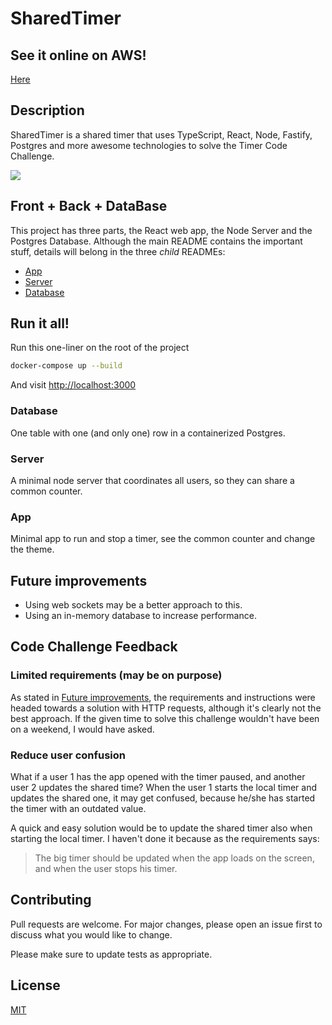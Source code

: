 # SharedTimer

## See it online on AWS!

[Here](http://ec2-3-67-89-65.eu-central-1.compute.amazonaws.com:3000)

## Description

SharedTimer is a shared timer that uses TypeScript, React, Node, Fastify, Postgres and more awesome technologies to solve the Timer Code Challenge.

![](./sharedTimerQuickDemo.gif)

## Front + Back + DataBase

This project has three parts, the React web app, the Node Server and the Postgres Database. Although the main README contains the important stuff, details will belong in the three _child_ READMEs:

- [App](/app/README.md)
- [Server](/server/README.md)
- [Database](/database/README.md)

## Run it all!

Run this one-liner on the root of the project

```bash
docker-compose up --build
```

And visit [http://localhost:3000](http://localhost:3000)

### Database

One table with one (and only one) row in a containerized Postgres.

### Server

A minimal node server that coordinates all users, so they can share a common counter.

### App

Minimal app to run and stop a timer, see the common counter and change the theme.

## Future improvements

- Using web sockets may be a better approach to this.
- Using an in-memory database to increase performance.

## Code Challenge Feedback

### Limited requirements (may be on purpose)

As stated in [Future improvements](#future-improvements), the requirements and instructions were headed towards a solution with HTTP requests, although it's clearly not the best approach. If the given time to solve this challenge wouldn't have been on a weekend, I would have asked.

### Reduce user confusion

What if a user 1 has the app opened with the timer paused, and another user 2 updates the shared time? When the user 1 starts the local timer and updates the shared one, it may get confused, because he/she has started the timer with an outdated value.

A quick and easy solution would be to update the shared timer also when starting the local timer. I haven't done it because as the requirements says:

> The big timer should be updated when the app loads on the screen, and when the user stops his timer.

## Contributing

Pull requests are welcome. For major changes, please open an issue first to discuss what you would like to change.

Please make sure to update tests as appropriate.

## License

[MIT](https://choosealicense.com/licenses/mit/)
